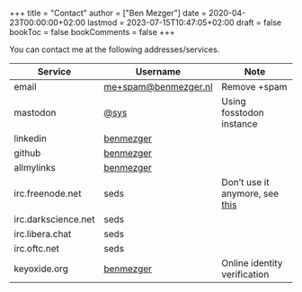 +++
title = "Contact"
author = ["Ben Mezger"]
date = 2020-04-23T00:00:00+02:00
lastmod = 2023-07-15T10:47:05+02:00
draft = false
bookToc = false
bookComments = false
+++

You can contact me at the following addresses/services.

| Service             | Username                                                                   | Note                                                          |
|---------------------|----------------------------------------------------------------------------|---------------------------------------------------------------|
| email               | [me+spam@benmezger.nl](mailto:me+spam@benmezger.nl)                        | Remove +spam                                                  |
| mastodon            | [@sys](https://fosstodon.org/@sys)                                         | Using fosstodon instance                                      |
| linkedin            | [benmezger](https://www.linkedin.com/in/benmezger/)                        |                                                               |
| github              | [benmezger](https://github.com/benmezger)                                  |                                                               |
| allmylinks          | [benmezger](https://links.seds.nl)                                         |                                                               |
| irc.freenode.net    | seds                                                                       | Don&rsquo;t use it anymore, see [this](https://www.kline.sh/) |
| irc.darkscience.net | seds                                                                       |                                                               |
| irc.libera.chat     | seds                                                                       |                                                               |
| irc.oftc.net        | seds                                                                       |                                                               |
| keyoxide.org        | [benmezger](https://keyoxide.org/59030E5A45121DE0987D98067357E344D6C3C795) | Online identity verification                                  |